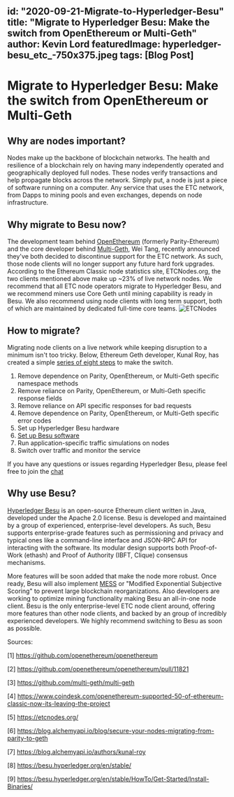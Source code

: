 id: "2020-09-21-Migrate-to-Hyperledger-Besu"
title: "Migrate to Hyperledger Besu: Make the switch from OpenEthereum or Multi-Geth"
author: Kevin Lord 
featuredImage: hyperledger-besu_etc_-750x375.jpeg
tags: [Blog Post]
---

# Migrate to Hyperledger Besu: Make the switch from OpenEthereum or Multi-Geth


## Why are nodes important?

Nodes make up the backbone of blockchain networks. The health and resilience of a blockchain rely on having many independently operated and geographically deployed full nodes. These nodes verify transactions and help propagate blocks across the network. Simply put, a node is just a piece of software running on a computer. Any service that uses the ETC network, from Dapps to mining pools and even exchanges, depends on node infrastructure. 


## Why migrate to Besu now?

The development team behind [OpenEthereum](https://github.com/openethereum/openethereum) (formerly Parity-Ethereum) and the core developer behind [Multi-Geth](https://github.com/multi-geth/multi-geth), Wei Tang, recently announced they've both decided to discontinue support for the ETC network. As such, those node clients will no longer support any future hard fork upgrades. According to the Ethereum Classic node statistics site, ETCNodes.org, the two clients mentioned above make up ~23% of live network nodes. We recommend that all ETC node operators migrate to Hyperledger Besu, and we recommend miners use Core Geth until mining capability is ready in Besu. We also recommend using node clients with long term support, both of which are maintained by dedicated full-time core teams. 
![ETCNodes](/ETCNodes.jpg)


## How to migrate?

Migrating node clients on a live network while keeping disruption to a minimum isn't too tricky. Below, Ethereum Geth developer, Kunal Roy, has created a simple [series of eight steps](https://blog.alchemyapi.io/blog/secure-your-nodes-migrating-from-parity-to-geth) to make the switch.

1. Remove dependence on Parity, OpenEthereum, or Multi-Geth specific namespace methods
2. Remove reliance on Parity, OpenEthereum, or Multi-Geth specific response fields
3. Remove reliance on API specific responses for bad requests
4. Remove dependence on Parity, OpenEthereum, or Multi-Geth specific error codes   
5. Set up Hyperledger Besu hardware
6. [Set up Besu software](https://besu.hyperledger.org/en/stable/HowTo/Get-Started/Install-Binaries/)
7. Run application-specific traffic simulations on nodes
8. Switch over traffic and monitor the service

If you have any questions or issues regarding Hyperledger Besu, please feel free to join the [chat](https://chat.hyperledger.org/channel/besu)

## Why use Besu?

[Hyperledger Besu](https://besu.hyperledger.org/en/stable/) is an open-source Ethereum client written in Java, developed under the Apache 2.0 license. Besu is developed and maintained by a group of experienced, enterprise-level developers. As such, Besu supports enterprise-grade features such as permissioning and privacy and typical ones like a command-line interface and JSON-RPC API for interacting with the software. Its modular design supports both Proof-of-Work (ethash) and Proof of Authority (IBFT, Clique) consensus mechanisms. 

More features will be soon added that make the node more robust. Once ready, Besu will also implement [MESS](https://medium.com/etc-core/agreeing-to-disagree-proposing-a-weakly-subjective-finality-solution-for-ethereum-classic-7daad47efc0e) or "Modified Exponential Subjective Scoring" to prevent large blockchain reorganizations. Also developers are working to optimize mining functionality making Besu an all-in-one node client. Besu is the only enterprise-level ETC node client around, offering more features than other node clients, and backed by an group of incredibly experienced developers. We highly recommend switching to Besu as soon as possible.



Sources:

[1] https://github.com/openethereum/openethereum

[2] https://github.com/openethereum/openethereum/pull/11821

[3] https://github.com/multi-geth/multi-geth

[4] https://www.coindesk.com/openethereum-supported-50-of-ethereum-classic-now-its-leaving-the-project

[5] https://etcnodes.org/ 

[6] https://blog.alchemyapi.io/blog/secure-your-nodes-migrating-from-parity-to-geth

[7] https://blog.alchemyapi.io/authors/kunal-roy

[8] https://besu.hyperledger.org/en/stable/

[9] https://besu.hyperledger.org/en/stable/HowTo/Get-Started/Install-Binaries/
